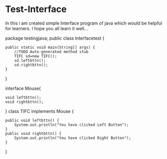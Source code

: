 # Test-Interface
In this i am created simple Interface program of java which would be helpful for learners.
I hope you all learn it well...


package testingjava;
public class Interfacetest {

	public static void main(String[] args) {
		//TODO Auto-generated method stub
		TIFC sd=new TIFC();
		sd.leftbttn();
		sd.rightbttn();
	}
}

interface Mouse{

	void leftbttn();
	void rightbttn();
}
 class TIFC implements Mouse
{

	public void leftbttn() {
		System.out.println("You have clicked Left Button");
	}
	public void rightbttn() {
		System.out.println("You have clicked Right Button");
	}
}

